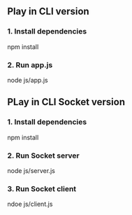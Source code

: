 ## Play in CLI version

### 1. Install dependencies

npm install

### 2. Run app.js

node js/app.js

## PLay in CLI Socket version

### 1. Install dependencies

npm install

### 2. Run Socket server

node js/server.js

### 3. Run Socket client

ndoe js/client.js
